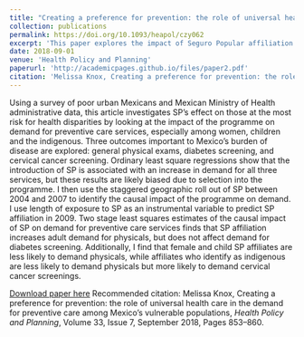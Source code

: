 ```yaml
---
title: "Creating a preference for prevention: the role of universal health care in the demand for preventive care among Mexico’s vulnerable populations"
collection: publications
permalink: https://doi.org/10.1093/heapol/czy062
excerpt: 'This paper explores the impact of Seguro Popular affiliation on the demand for preventive care services among vulnerable populations.  I find an overall increase in demand for general physical exams, but not the other forms of care investigated.'
date: 2018-09-01
venue: 'Health Policy and Planning'
paperurl: 'http://academicpages.github.io/files/paper2.pdf'
citation: 'Melissa Knox, Creating a preference for prevention: the role of universal health care in the demand for preventive care among Mexico’s vulnerable populations, <i>Health Policy and Planning</i>, Volume 33, Issue 7, September 2018, Pages 853–860.'
---
```

Using a survey of poor urban Mexicans and Mexican Ministry of Health administrative data, this article investigates SP’s effect on those at the most risk for health disparities by looking at the impact of the programme on demand for preventive care services, especially among women, children and the indigenous. Three outcomes important to Mexico’s burden of disease are explored: general physical exams, diabetes screening, and cervical cancer screening. Ordinary least square regressions show that the introduction of SP is associated with an increase in demand for all three services, but these results are likely biased due to selection into the programme. I then use the staggered geographic roll out of SP between 2004 and 2007 to identify the causal impact of the programme on demand. I use length of exposure to SP as an instrumental variable to predict SP affiliation in 2009. Two stage least squares estimates of the causal impact of SP on demand for preventive care services finds that SP affiliation increases adult demand for physicals, but does not affect demand for diabetes screening. Additionally, I find that female and child SP affiliates are less likely to demand physicals, while affiliates who identify as indigenous are less likely to demand physicals but more likely to demand cervical cancer screenings.

[Download paper here](https://watermark.silverchair.com/czy062.pdf?token=AQECAHi208BE49Ooan9kkhW_Ercy7Dm3ZL_9Cf3qfKAc485ysgAAAl4wggJaBgkqhkiG9w0BBwagggJLMIICRwIBADCCAkAGCSqGSIb3DQEHATAeBglghkgBZQMEAS4wEQQMUzVkm-Q8ll6MhvuRAgEQgIICEUpt3IJn_dWOSOU6zGfMUZuOK7lVCD6S7mplH2iJ8VbA4jTIGcClzCbVvAunO-mNH4IO8cwzL86zFm9NZsK0aYcnSpP589TKT_Jh-50kpjf-f31ZRoxYbI0c7vQ6HIGLqv23InMXYozDt3XhpdwLLuS7USzCaTgz-tyW9bQAWAawdzzSNJ4_k_x9IziiV3TWXSEvfbUvL8APXgitRjOLazBgw4HVnjUkiH0ocoUS6bcDQmLtB96ztBAUNrVGFRrqdmRJcXNbo1EOjXFiT4fEentFqiEkCfB9be3aCwiwLGtjXVFk-j6sLERVyhvhpz_mfpPy7uznqSvLT4Wt8qaKUhYpV3deAAxccYzr6ZeWlA4-4hhc_8TDFOSsai1j2XvYDUEExEJZSsonB_o8AK1c1_2-oapQt5-1RcFeaswZggnXS9k76XBPLhTaDJtKKGKannkiRENkZrBmmJLbxfgyvEsnPthc4o0rLKypxbu2izsM2UmCGjLxFcOv0lk5tJfw3xpTMm1Zq6rYmTP34VGrcK-E0a0y2qFS_LyvM8IFpVrOynTpwaMHJWc4NLJoDcURqaDe-2Lwt-U2AHuByR05oJaoqwBCUPfLuK-JQIEim21nGFBepZf8sC7W9G2YxfVCZ-jlVuYbbT8sDkNu6LUg7GVXI3lhUlEMqOzLMuHvjLsJvo8qGzgVZ8GL5WzhZ8HxIRs)
Recommended citation: Melissa Knox, Creating a preference for prevention: the role of universal health care in the demand for preventive care among Mexico’s vulnerable populations, <i>Health Policy and Planning</i>, Volume 33, Issue 7, September 2018, Pages 853–860.
